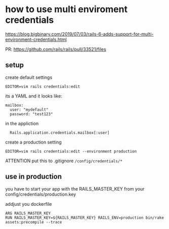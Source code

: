 # how to use multi enviroment credentials

https://blog.bigbinary.com/2019/07/03/rails-6-adds-support-for-multi-environment-credentials.html

PR: https://github.com/rails/rails/pull/33521/files

## setup

create default settings
```
EDITOR=vim rails credentials:edit
```

its a YAML and it looks like:

```
mailbox:
  user: "mydefault"
  password: "test123"
```

in the appliction 
```
  Rails.application.credentials.mailbox[:user]
```

create a production setting  
```
EDITOR=vim rails credentials:edit --environment production
```

ATTENTION put this to .gitignore ```/config/credentials/*```

## use in production

you have to start your app with the RAILS_MASTER_KEY from your config/credentials/production.key

addjust you dockerfile

```
ARG RAILS_MASTER_KEY
RUN RAILS_MASTER_KEY=${RAILS_MASTER_KEY} RAILS_ENV=production bin/rake assets:precompile --trace
```
